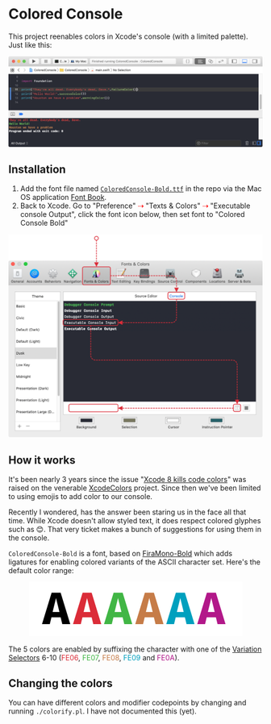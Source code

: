 # Colored Console

This project reenables colors in Xcode's console (with a limited palette). Just like this:

<p align="center"><img src="xcode-console.png" width="960" /></p>

## Installation

1. Add the font file named [`ColoredConsole-Bold.ttf`](ColoredConsole-Bold.ttf) in the repo via the Mac OS application [Font Book](https://en.wikipedia.org/wiki/Font_Book).
2. Back to Xcode. Go to "Preference" <font color="#ff0000">&#8674;</font> "Texts & Colors" <font color="#ff0000">&#8674;</font> "Executable console Output", click the font icon below, then set font to "Colored Console Bold"

<p align="center"><img src="xcode-preferences.png" width="800" /></p>


## How it works

It's been nearly 3 years since the issue "[Xcode 8 kills code colors](https://github.com/robbiehanson/XcodeColors/issues/88)" was raised on the venerable [XcodeColors](https://github.com/robbiehanson/XcodeColors) project. Since then we've been limited to using emojis to add color to our console.

Recently I wondered, has the answer been staring us in the face all that time. While Xcode doesn't allow styled text, it does respect colored glyphes such as 😊. That very ticket makes a bunch of suggestions for using them in the console.

`ColoredConsole-Bold` is a font, based on [FiraMono-Bold](http://mozilla.github.io/Fira/) which adds ligatures for enabling colored variants of the ASCII character set. Here's the default color range:

<p align="center"><img src="color-range.png" width="423"/></p>

The 5 colors are enabled by suffixing the character with one of the [Variation Selectors](https://en.wikipedia.org/wiki/Variation_Selectors_(Unicode_block)) 6-10 (<font color="#DB2C38">FE06</font>, <font color="#41B645">FE07</font>, <font color="#C67C48">FE08</font>, <font color="#00A0BE">FE09</font> and <font color="#B21889">FE0A</font>).

## Changing the colors

You can have different colors and modifier codepoints by changing and running `./colorify.pl`.  I have not documented this (yet).